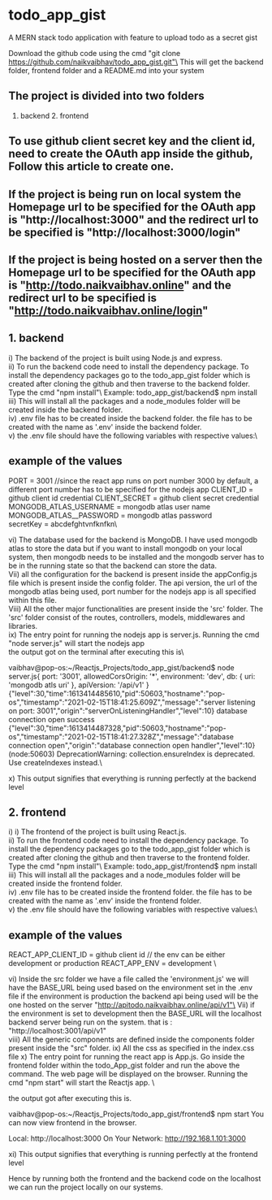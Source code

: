 # todo_app_gist
A MERN stack todo application with feature to upload todo as a secret gist

Download the github code using the cmd "git clone https://github.com/naikvaibhav/todo_app_gist.git"\
This will get the backend folder, frontend folder and a README.md into your system

## The project is divided into two folders
1. backend          2. frontend

## To use github client secret key and the client id, need to create the OAuth app inside the github, Follow this article to create one.

## If the project is being run on local system the Homepage url to be specified for the OAuth app is "http://localhost:3000" and the redirect url to be specified is "http://localhost:3000/login" 


## If the project is being hosted on a server then  the Homepage url to be specified for the OAuth app is "http://todo.naikvaibhav.online" and the redirect url to be specified is "http://todo.naikvaibhav.online/login" 

## 1. backend
i) The backend of the project is built using Node.js and express.\
ii) To run the backend code need to install the dependency package. To install the dependency packages go to the todo_app_gist folder which is created after cloning the github and then traverse to the backend folder. Type the cmd "npm install"\ 
Example: todo_app_gist/backend$ npm install\
iii) This will install all the packages and a node_modules folder will be created inside the backend folder.\
iv) .env file has to be created inside the backend folder. the file has to be created with the name as '.env' inside the backend folder.\
v) the .env file should have the following variables with respective values:\

## example of the values
PORT = 3001  //since the react app runs on port number 3000 by default,  a different port number has to be specified for the nodejs app
CLIENT_ID = github client id credential
CLIENT_SECRET = github client secret credential
MONGODB_ATLAS_USERNAME = mongodb atlas user name
MONGODB_ATLAS__PASSWORD = mongodb atlas password\
secretKey = abcdefghtvnfknfkn\

vi) The database used for the backend is MongoDB. I have used mongodb atlas to store the data but if you want to install mongodb on your local system, then mongodb needs to be installed and the mongodb server has to be in the running state so that the backend can store the data.\
Vii) all the configuration for the backend is present inside the appConfig.js file which is present inside the config folder. The api version, the url of the mongodb atlas being used, port number for the nodejs app is all specified within this file.\
Viii) All the other major functionalities are present inside the 'src' folder. The 'src' folder consist of the routes, controllers, models, middlewares and libraries.\
ix) The entry point for running the nodejs app is server.js. Running the cmd "node server.js" will start the nodejs app\
the output got on the terminal after executing this is\

vaibhav@pop-os:~/Reactjs_Projects/todo_app_gist/backend$ node server.js{
  port: '3001',
  allowedCorsOrigin: '*',
  environment: 'dev',
  db: {
    uri: 'mongodb atls uri'
  },
  apiVersion: '/api/v1'
}
{"level":30,"time":1613414485610,"pid":50603,"hostname":"pop-os","timestamp":"2021-02-15T18:41:25.609Z","message":"server listening on port: 3001","origin":"serverOnListeningHandler","level":10}
database connection open success
{"level":30,"time":1613414487328,"pid":50603,"hostname":"pop-os","timestamp":"2021-02-15T18:41:27.328Z","message":"database connection open","origin":"database connection open handler","level":10}
(node:50603) DeprecationWarning: collection.ensureIndex is deprecated. Use createIndexes instead.\

x) This output signifies that everything is running perfectly at the backend level


## 2. frontend
i) i) The frontend of the project is built using React.js.\
ii) To run the frontend code need to install the dependency package. To install the dependency packages go to the todo_app_gist folder which is created after cloning the github and then traverse to the frontend folder. Type the cmd "npm install"\ 
Example: todo_app_gist/frontend$ npm install\
iii) This will install all the packages and a node_modules folder will be created inside the frontend folder.\
iv) .env file has to be created inside the frontend folder. the file has to be created with the name as '.env' inside the frontend folder.\
v) the .env file should have the following variables with respective values:\

## example of the values

REACT_APP_CLIENT_ID = github client id
// the env can be either development or production
REACT_APP_ENV = development \

vi) Inside the src folder we have a file called the 'environment.js' we will have the BASE_URL being used based on the environment set in the .env file
if the environment is production the backend api being used will be the one hosted on the server "http://apitodo.naikvaibhav.online/api/v1"\
Vii) if the environment is set to development then the BASE_URL will the localhost backend server being run on the system. that is : "http://localhost:3001/api/v1"\
viii) All the generic components are defined inside the components folder present inside the "src" folder.
ix) All the css as specified in the index.css file
x) The entry point for running the react app is App.js. Go inside the frontend folder within the todo_App_gist folder and run the above the command. The web page will be displayed on the browser. Running the cmd "npm start" will start the Reactjs app. \

the output got after executing this is. 

vaibhav@pop-os:~/Reactjs_Projects/todo_app_gist/frontend$ npm start
You can now view frontend in the browser.

  Local:            http://localhost:3000
  On Your Network:  http://192.168.1.101:3000


xi) This output signifies that everything is running perfectly at the frontend level




Hence by running both the frontend and the backend code on the localhost we can run the project locally on our systems.

